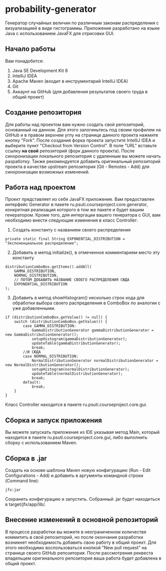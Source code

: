# probability-generator

Генератор случайных величин по различным законам распределения с визуализацией в виде гистограммы. Приложение разработано на языке Java с использованием JavaFX для отрисовки GUI.

## Начало работы
Вам понадобится:
1. Java SE Development Kit 8
2. IntelliJ IDEA
3. Apache Maven (входит в инструментарий IntelliJ IDEA)
4. Git
5. Аккаунт на GitHub (для добавления результатов своего труда в общий проект)

## Создание репозитория
Для работы над проектом вам нужно создать свой репозиторий, основанный на данном. Для этого залогиньтесь под своим профилем на GitHub и в правом верхнем углу на странице данного проекта нажмите кнопку "Fork".
После создания форка проекта запустите IntelliJ IDEA и выберите пункт "Checkout from Version Control". В поле "URL" вставьте ссылку **на свой** репозиторий (форк данного проекта).
После синхронизации локального репозитория с удаленным вы можете начать разработку. Также рекомендуется добавить оригинальный репозиторий проекта в качестве upstream репозитория (Git - Remotes - Add) для синхронизации возможных изменений.

## Работа над проектом
Проект представляет из себя JavaFX приложение. Вам предоставлен интерфейс Generator в пакете ru.psuti.courseproject.core.generator, конкретная реализация которого в том же пакете и будет вашим генератором.
Кроме того, для интергации вашего генератора с GUI, вам необходимо внести следующие изменения в класс Controller:
1. Создать константу с названием своего распределения
```
private static final String EXPONENTIAL_DISTRIBUTION = "Экспоненциальное распределение";
```
2. Добавить в метод initialize(), в отмеченное комментарием место эту константу
```
distributionComboBox.getItems().addAll(
    GAMMA_DISTRIBUTION,
    NORMAL_DISTRIBUTION,
    // ПОТОМ ДОБАВИТЬ НАЗВАНИЕ СВОЕГО РАСПРЕДЕЛЕНИЯ СЮДА
    EXPONENTIAL_DISTRIBUTION
);
```
3. Добавить в метод showHistogram() несколько строк кода для обработки выбора своего распределения в ComboBox по аналогии с уже добавленными.
```
if (distributionComboBox.getValue() != null) {
    switch (distributionComboBox.getValue()) {
        case GAMMA_DISTRIBUTION:
            GammaDistributionGenerator gammaDistributionGenerator = new GammaDistributionGenerator();
            setupHistogram(gammaDistributionGenerator);
            updateTable(gammaDistributionGenerator);
            break;
        //И СЮДА
        case NORMAL_DISTRIBUTION:
            NormalDistributionGenerator normalDistributionGenerator = new NormalDistributionGenerator();
            setupHistogram(normalDistributionGenerator);
            updateTable(normalDistributionGenerator);
            break;
        default:
            break;
    }
}
```
Класс Controller находится в пакете ru.psuti.courseproject.core.gui.

## Сборка и запуск приложения
Вы можете запускать приложение из IDE указывая метод Main, который находится в пакете ru.psuti.courseproject.core.gui, либо выполнить сборку с использованием Maven.

## Сборка в .jar
Создать на основе шаблона Maven новую конфигурацию (Run - Edit Configurations - Add) и добавить в аргументы командной строки (Command line):
```
jfx:jar
```
Сохранить конфигурацию и запустить. Собранный .jar будет находиться в target/jfx/app/lib/.

## Внесение изменений в основной репозиторий
В процессе разработки вы можете в неограниченном количестве коммитить в свой репозиторий, но после окончания разработки возникнет необходимость добавить свою работу в общий проект. Для этого необходимо воспользоваться кнопкой "New pull request" на странице своего GitHub репозитория. После рассмотрения реквеста владельцем оригинального репозитория ваша работа будет добавлена в общий проект.
